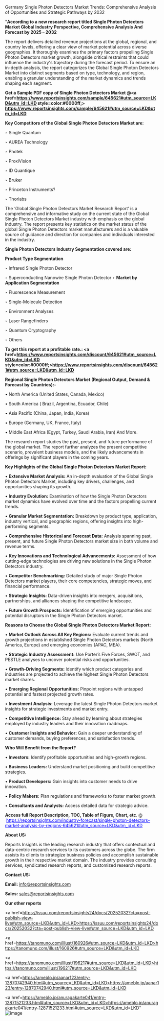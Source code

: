 Germany Single Photon Detectors Market Trends: Comprehensive Analysis of Opportunities and Strategic Pathways by 2032

"<strong>According to a new research report titled Single Photon Detectors Market Global Industry Perspective, Comprehensive Analysis And Forecast by 2025 – 2032</strong>

The report delivers detailed revenue projections at the global, regional, and country levels, offering a clear view of market potential across diverse geographies. It thoroughly examines the primary factors propelling Single Photon Detectors market growth, alongside critical restraints that could influence the industry's trajectory during the forecast period. To ensure an in-depth analysis, the report categorizes the Global Single Photon Detectors Market into distinct segments based on type, technology, and region, enabling a granular understanding of the market dynamics and trends shaping each segment.

<strong>Get a Sample PDF copy of Single Photon Detectors Market </strong><strong>@<a href=https://www.reportsinsights.com/sample/645621#utm_source=LKD&utm_id=LKD style=color:#0000ff;> https://www.reportsinsights.com/sample/645621#utm_source=LKD&utm_id=LKD</a></strong></font>

<strong>Key Competitors of the Global Single Photon Detectors Market are:</strong>

‣ Single Quantum

‣ AUREA Technology

‣ Photek

‣ ProxiVision

‣ ID Quantique

‣ Bruker

‣ Princeton Instruments?

‣ Thorlabs

The ‘Global Single Photon Detectors Market Research Report’ is a comprehensive and informative study on the current state of the Global Single Photon Detectors Market industry with emphasis on the global industry. The report presents key statistics on the market status of the global Single Photon Detectors market manufacturers and is a valuable source of guidance and direction for companies and individuals interested in the industry.

<strong>Single Photon Detectors Industry Segmentation covered are:</strong>

<strong>Product Type Segmentation</strong>

‣ Infrared Single Photon Detector

‣ Superconducting Nanowire Single Photon Detector
‣ 
<strong>Market by Application Segmentation</strong>

‣ Fluorescence Measurement

‣ Single-Molecule Detection

‣ Environment Analyses

‣ Laser Rangefinders

‣ Quantum Cryptography

‣ Others

<strong>To get this report at a profitable rate.: <a href=https://www.reportsinsights.com/discount/645621#utm_source=LKD&utm_id=LKD style=color:#0000ff;>https://www.reportsinsights.com/discount/645621#utm_source=LKD&utm_id=LKD</a></strong></font>

<strong>Regional Single Photon Detectors Market (Regional Output, Demand &amp; Forecast by Countries):-</strong>

• North America (United States, Canada, Mexico)

• South America ( Brazil, Argentina, Ecuador, Chile)

• Asia Pacific (China, Japan, India, Korea)

• Europe (Germany, UK, France, Italy)

• Middle East Africa (Egypt, Turkey, Saudi Arabia, Iran) And More.

The research report studies the past, present, and future performance of the global market. The report further analyzes the present competitive scenario, prevalent business models, and the likely advancements in offerings by significant players in the coming years.

<strong>Key Highlights of the Global Single Photon Detectors Market Report:</strong>

• <strong>Extensive Market Analysis:</strong> An in-depth evaluation of the Global Single Photon Detectors Market, including key drivers, challenges, and opportunities shaping its growth.

• <strong>Industry Evolution:</strong> Examination of how the Single Photon Detectors market dynamics have evolved over time and the factors propelling current trends.

• <strong>Granular Market Segmentation:</strong> Breakdown by product type, application, industry vertical, and geographic regions, offering insights into high-performing segments.

• <strong>Comprehensive Historical and Forecast Data:</strong> Analysis spanning past, present, and future Single Photon Detectors market size in both volume and revenue terms.

• <strong>Key Innovations and Technological Advancements:</strong> Assessment of how cutting-edge technologies are driving new solutions in the Single Photon Detectors industry.

• <strong>Competitor Benchmarking:</strong> Detailed study of major Single Photon Detectors market players, their core competencies, strategic moves, and financial performance.

• <strong>Strategic Insights:</strong> Data-driven insights into mergers, acquisitions, partnerships, and alliances shaping the competitive landscape.

• <strong>Future Growth Prospects:</strong> Identification of emerging opportunities and potential disruptors in the Single Photon Detectors market.

<strong>Reasons to Choose the Global Single Photon Detectors Market Report:</strong>

• <strong>Market Outlook Across All Key Regions:</strong> Evaluate current trends and growth projections in established Single Photon Detectors markets (North America, Europe) and emerging economies (APAC, MEA).

• <strong>Strategic Industry Assessment:</strong> Use Porter’s Five Forces, SWOT, and PESTLE analyses to uncover potential risks and opportunities.

• <strong>Growth-Driving Segments:</strong> Identify which product categories and industries are projected to achieve the highest Single Photon Detectors market shares.

• <strong>Emerging Regional Opportunities:</strong> Pinpoint regions with untapped potential and fastest projected growth rates.

• <strong>Investment Analysis:</strong> Leverage the latest Single Photon Detectors market insights for strategic investments and market entry.

• <strong>Competitive Intelligence:</strong> Stay ahead by learning about strategies employed by industry leaders and their innovation roadmaps.

• <strong>Customer Insights and Behavior:</strong> Gain a deeper understanding of customer demands, buying preferences, and satisfaction trends.

<strong>Who Will Benefit from the Report?</strong>

• <strong>Investors:</strong> Identify profitable opportunities and high-growth regions.

• <strong>Business Leaders:</strong> Understand market positioning and build competitive strategies.

• <strong>Product Developers:</strong> Gain insights into customer needs to drive innovation.

• <strong>Policy Makers:</strong> Plan regulations and frameworks to foster market growth.

• <strong>Consultants and Analysts:</strong> Access detailed data for strategic advice.
</ul>
<strong>Access full Report Description, TOC, Table of Figure, Chart, etc. </strong>@  <a href=https://reportsinsights.com/industry-forecast/single-photon-detectors-market-analysis-by-regions-645621#utm_source=LKD&utm_id=LKD style=color:#0000ff;>https://reportsinsights.com/industry-forecast/single-photon-detectors-market-analysis-by-regions-645621#utm_source=LKD&utm_id=LKD</a></font>

<strong><strong>About US</strong>:</strong>

Reports Insights is the leading research industry that offers contextual and data-centric research services to its customers across the globe. The firm assists its clients to strategize business policies and accomplish sustainable growth in their respective market domain. The industry provides consulting services, syndicated research reports, and customized research reports.

<strong>Contact US:</strong>

<p class=""""><b>Email:</b> <a href=mailto:info@reportsinsights.com>info@reportsinsights.com</a></p>
<p class=""""><b>Sales:</b> <a href=mailto:sales@reportsinsights.com>sales@reportsinsights.com</a></p>

<strong>Our other reports</strong>

<a href=https://issuu.com/reportsinsights24/docs/20252032?cta=post-publish-view-live#utm_source=LKD&utm_id=LKD>https://issuu.com/reportsinsights24/docs/20252032?cta=post-publish-view-live#utm_source=LKD&utm_id=LKD</a>

<a href=https://tanomuno.com/illust/160926#utm_source=LKD&utm_id=LKD>https://tanomuno.com/illust/160926#utm_source=LKD&utm_id=LKD</a>

<a href=https://tanomuno.com/illust/196217#utm_source=LKD&utm_id=LKD>https://tanomuno.com/illust/196217#utm_source=LKD&utm_id=LKD</a>

<a href=https://ameblo.jp/aanar123/entry-12870742940.html#utm_source=LKD&utm_id=LKD>https://ameblo.jp/aanar123/entry-12870742940.html#utm_source=LKD&utm_id=LKD</a>

<a href=https://ameblo.jp/anuragakarte041/entry-12871521233.html#utm_source=LKD&utm_id=LKD>https://ameblo.jp/anuragakarte041/entry-12871521233.html#utm_source=LKD&utm_id=LKD</a>"
![image](https://github.com/user-attachments/assets/65018618-f8cc-4744-a163-3070c0a0d91f)
